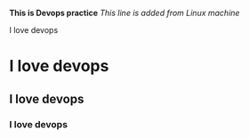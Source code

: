 **This is Devops practice**
*This line is added from Linux machine*

I love devops <h1>
I love devops <h2>
I love devops <h3>
I love devops <h4>
